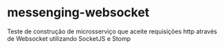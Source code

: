 # messenging-websocket
Teste de construção de microsserviço que aceite requisições http através de Websocket utilizando SocketJS e Stomp
